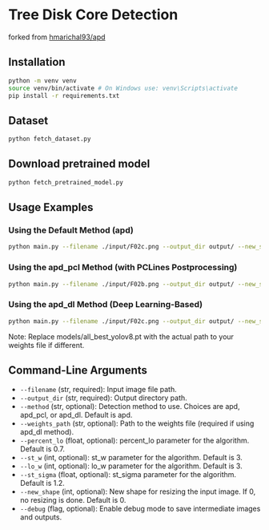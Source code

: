 # Tree Disk Core Detection

forked from [hmarichal93/apd](https://github.com/hmarichal93/apd)

## Installation
```bash
python -m venv venv
source venv/bin/activate # On Windows use: venv\Scripts\activate
pip install -r requirements.txt
```

## Dataset

```bash
python fetch_dataset.py
```

## Download pretrained model
```bash
python fetch_pretrained_model.py
```

## Usage Examples
### Using the Default Method (apd)
```bash
python main.py --filename ./input/F02c.png --output_dir output/ --new_shape 640 --debug
```

### Using the apd_pcl Method (with PCLines Postprocessing)
```bash
python main.py --filename ./input/F02b.png --output_dir output/ --new_shape 640 --debug --method apd_pcl
```

### Using the apd_dl Method (Deep Learning-Based)
```bash
python main.py --filename ./input/F02c.png --output_dir output/ --new_shape 640 --debug --method apd_dl --weights_path ./models/all_best_yolov8.pt
```

Note: Replace models/all_best_yolov8.pt with the actual path to your weights file if different.

## Command-Line Arguments

* `--filename` (str, required): Input image file path.
* `--output_dir` (str, required): Output directory path.
* `--method` (str, optional): Detection method to use. Choices are apd, apd_pcl, or apd_dl. Default is apd.
* `--weights_path` (str, optional): Path to the weights file (required if using apd_dl method).
* `--percent_lo` (float, optional): percent_lo parameter for the algorithm. Default is 0.7.
* `--st_w` (int, optional): st_w parameter for the algorithm. Default is 3.
* `--lo_w` (int, optional): lo_w parameter for the algorithm. Default is 3.
* `--st_sigma` (float, optional): st_sigma parameter for the algorithm. Default is 1.2.
* `--new_shape` (int, optional): New shape for resizing the input image. If 0, no resizing is done. Default is 0.
* `--debug` (flag, optional): Enable debug mode to save intermediate images and outputs.
